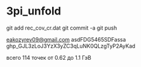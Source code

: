 # 3pi_unfold
git add rec_cov_cr.dat
git commit -a
git push

eakozyrev09@gmail.com
asdFDG5465SDFassa
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

всего 114 точек от 0.62 до 1.1 ГэВ
